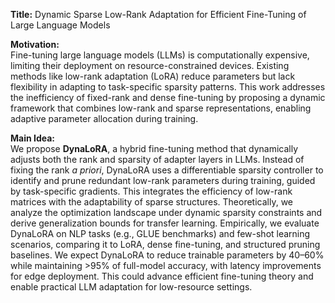 **Title:** Dynamic Sparse Low-Rank Adaptation for Efficient Fine-Tuning of Large Language Models  

**Motivation:**  
Fine-tuning large language models (LLMs) is computationally expensive, limiting their deployment on resource-constrained devices. Existing methods like low-rank adaptation (LoRA) reduce parameters but lack flexibility in adapting to task-specific sparsity patterns. This work addresses the inefficiency of fixed-rank and dense fine-tuning by proposing a dynamic framework that combines low-rank and sparse representations, enabling adaptive parameter allocation during training.  

**Main Idea:**  
We propose **DynaLoRA**, a hybrid fine-tuning method that dynamically adjusts both the rank and sparsity of adapter layers in LLMs. Instead of fixing the rank *a priori*, DynaLoRA uses a differentiable sparsity controller to identify and prune redundant low-rank parameters during training, guided by task-specific gradients. This integrates the efficiency of low-rank matrices with the adaptability of sparse structures. Theoretically, we analyze the optimization landscape under dynamic sparsity constraints and derive generalization bounds for transfer learning. Empirically, we evaluate DynaLoRA on NLP tasks (e.g., GLUE benchmarks) and few-shot learning scenarios, comparing it to LoRA, dense fine-tuning, and structured pruning baselines. We expect DynaLoRA to reduce trainable parameters by 40–60% while maintaining >95% of full-model accuracy, with latency improvements for edge deployment. This could advance efficient fine-tuning theory and enable practical LLM adaptation for low-resource settings.
